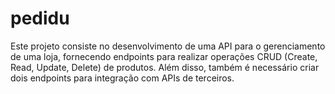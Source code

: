 # pedidu
Este projeto consiste no desenvolvimento de uma API para o gerenciamento de uma loja, fornecendo endpoints para realizar operações CRUD (Create, Read, Update, Delete) de produtos. Além disso, também é necessário criar dois endpoints para integração com APIs de terceiros.
